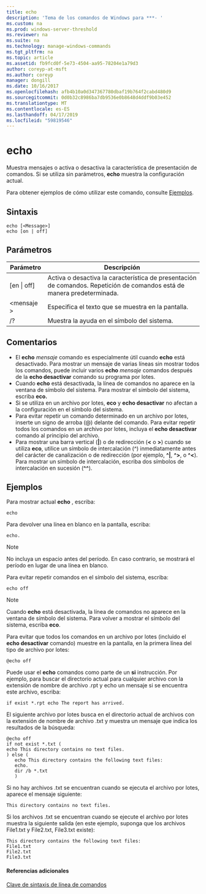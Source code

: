 ```yaml
---
title: echo
description: 'Tema de los comandos de Windows para ***- '
ms.custom: na
ms.prod: windows-server-threshold
ms.reviewer: na
ms.suite: na
ms.technology: manage-windows-commands
ms.tgt_pltfrm: na
ms.topic: article
ms.assetid: fb9fcd0f-5e73-4504-aa95-78204e1a79d3
author: coreyp-at-msft
ms.author: coreyp
manager: dongill
ms.date: 10/16/2017
ms.openlocfilehash: afb4b10a0d347367780dbaf19b764f2cabd480d9
ms.sourcegitcommit: 0d0b32c8986ba7db9536e0b8648d4ddf9b03e452
ms.translationtype: MT
ms.contentlocale: es-ES
ms.lasthandoff: 04/17/2019
ms.locfileid: "59819546"
---
```

# <a name="echo"></a>echo



Muestra mensajes o activa o desactiva la característica de presentación de comandos. Si se utiliza sin parámetros, **echo** muestra la configuración actual.

Para obtener ejemplos de cómo utilizar este comando, consulte [Ejemplos](#BKMK_examples).

## <a name="syntax"></a>Sintaxis

```
echo [<Message>]
echo [on | off]
```

## <a name="parameters"></a>Parámetros

|Parámetro|Descripción|
|---------|-----------|
|[en \| off]|Activa o desactiva la característica de presentación de comandos. Repetición de comandos está de manera predeterminada.|
|\<mensaje >|Especifica el texto que se muestra en la pantalla.|
|/?|Muestra la ayuda en el símbolo del sistema.|

## <a name="remarks"></a>Comentarios

-   El **echo** *mensaje* comando es especialmente útil cuando **echo** está desactivado. Para mostrar un mensaje de varias líneas sin mostrar todos los comandos, puede incluir varios **echo** *mensaje* comandos después de la **echo desactivar** comando su programa por lotes.
-   Cuando **echo** está desactivada, la línea de comandos no aparece en la ventana de símbolo del sistema. Para mostrar el símbolo del sistema, escriba **eco.**
-   Si se utiliza en un archivo por lotes, **eco** y **echo desactivar** no afectan a la configuración en el símbolo del sistema.
-   Para evitar repetir un comando determinado en un archivo por lotes, inserte un signo de arroba (@) delante del comando. Para evitar repetir todos los comandos en un archivo por lotes, incluya el **echo desactivar** comando al principio del archivo.
-   Para mostrar una barra vertical (**|**) o de redirección (**<** o **>**) cuando se utiliza **eco**, utilice un símbolo de intercalación (^) inmediatamente antes del carácter de canalización o de redirección (por ejemplo, **^|**, **^>**, o **^<**). Para mostrar un símbolo de intercalación, escriba dos símbolos de intercalación en sucesión (**^^**).

## <a name="BKMK_examples"></a>Ejemplos

Para mostrar actual **echo** , escriba:
```
echo
```
Para devolver una línea en blanco en la pantalla, escriba:
```
echo.
```

> [!NOTE]
> No incluya un espacio antes del período. En caso contrario, se mostrará el período en lugar de una línea en blanco.

Para evitar repetir comandos en el símbolo del sistema, escriba:
```
echo off 
```

> [!NOTE]
> Cuando **echo** está desactivada, la línea de comandos no aparece en la ventana de símbolo del sistema. Para volver a mostrar el símbolo del sistema, escriba **eco**.

Para evitar que todos los comandos en un archivo por lotes (incluido el **echo desactivar** comando) muestre en la pantalla, en la primera línea del tipo de archivo por lotes:
```
@echo off
```
Puede usar el **echo** comandos como parte de un **si** instrucción. Por ejemplo, para buscar el directorio actual para cualquier archivo con la extensión de nombre de archivo .rpt y echo un mensaje si se encuentra este archivo, escriba:
```
if exist *.rpt echo The report has arrived.
```
El siguiente archivo por lotes busca en el directorio actual de archivos con la extensión de nombre de archivo .txt y muestra un mensaje que indica los resultados de la búsqueda:
```
@echo off
if not exist *.txt (
echo This directory contains no text files.
) else (
   echo This directory contains the following text files:
   echo.
   dir /b *.txt
   )
```
Si no hay archivos .txt se encuentran cuando se ejecuta el archivo por lotes, aparece el mensaje siguiente:
```
This directory contains no text files.
```
Si los archivos .txt se encuentran cuando se ejecute el archivo por lotes muestra la siguiente salida (en este ejemplo, suponga que los archivos File1.txt y File2.txt, File3.txt existe):
```
This directory contains the following text files:
File1.txt
File2.txt
File3.txt
```

#### <a name="additional-references"></a>Referencias adicionales

[Clave de sintaxis de línea de comandos](command-line-syntax-key.md)
